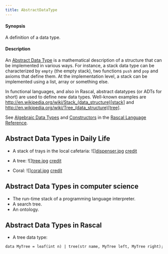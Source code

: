 ```yaml
---
title: AbstractDataType
---
```


#### Synopsis

A definition of a data type.

#### Description

An [Abstract Data Type](http://en.wikipedia.org/wiki/Abstract_data_type) is a mathematical description of a structure
that can be implemented in various ways. For instance, a stack data type can be characterized by `empty` (the empty stack),
two functions `push` and `pop` and axioms that define them. At the implementation level, a stack
can be implemented using a list, array or something else.

In functional languages, and also in Rascal, abstract datatypes (or ADTs for short)
are used to define new data types. Well-known examples are http://en.wikipedia.org/wiki/Stack_(data_structure)[stack] and http://en.wikipedia.org/wiki/Tree_(data_structure)[tree].

See [Algebraic Data Types](../../Rascal/Declarations/AlgebraicDataType/index.md) and 
[Constructors](../../Rascal/Expressions/Values/Constructor/index.md) in the [Rascal Language Reference](../../Rascal/index.md).

## Abstract Data Types in Daily Life

*  A stack of trays in the local cafetaria: ![][dispenser.jpg](/assets/Rascalopedia/AbstractDataType/dispenser.jpg)
   [credit](http://www.thermo-box.co.uk/fimi-food-transport-and-handling-products/self-levelling-heated-and-unheated-plate-and-tray-systems.html)

*  A tree:
   ![][tree.jpg](/assets/Rascalopedia/AbstractDataType/tree.jpg)
   [credit](http://free-extras.com/images/tree-569.htm)

*  Coral:
   ![][coral.jpg](/assets/Rascalopedia/AbstractDataType/coral.jpg)
   [credit](http://blog.enn.com/?p=476)


## Abstract Data Types in computer science

*  The run-time stack of a programming language interpreter.
*  A search tree.
*  An ontology.


## Abstract Data Types in Rascal

*  A tree data type:
```rascal
data MyTree = leaf(int n) | tree(str name, MyTree left, MyTree right);
```


